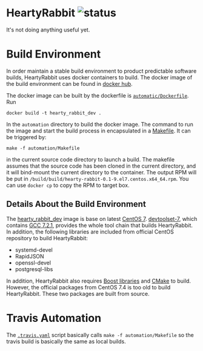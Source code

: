 # HeartyRabbit ![status](https://travis-ci.org/nestal/hearty_rabbit.svg?branch=develop)
It's not doing anything useful yet.

# Build Environment

In order maintain a stable build environment to product predictable software
builds, HeartyRabbit uses docker containers to build. The docker image of the
build environment can be found in [docker hub](https://hub.docker.com/r/nestal/hearty_rabbit_dev/).

The docker image can be built by the dockerfile is [`automatic/Dockerfile`](automation/Dockerfile).
Run

	docker build -t hearty_rabbit_dev .
	
In the `automation` directory to build the docker image. The command to run the image
and start the build process in encapsulated in a [Makefile](automation/Makefile).
It can be triggered by:

	make -f automation/Makefile
	
in the current source code directory to launch a build. The makefile assumes
that the source code has been cloned in the current directory, and it will bind-mount
the current directory to the container. The output RPM will be put in
`/build/build/hearty-rabbit-0.1-9.el7.centos.x64_64.rpm`. You can use
`docker cp` to copy the RPM to target box.

## Details About the Build Environment

The [hearty_rabbit_dev](https://hub.docker.com/r/nestal/hearty_rabbit_dev/)
image is base on latest [CentOS 7](https://hub.docker.com/_/centos/).
[devtoolset-7](https://www.softwarecollections.org/en/scls/rhscl/devtoolset-7/),
which contains [GCC 7.2.1](https://gcc.gnu.org/gcc-7/), provides the whole tool
chain that builds HeartyRabbit. In addition, the following libraries are included
from official CentOS repository to build HeartyRabbit:

- systemd-devel
- RapidJSON
- openssl-devel
- postgresql-libs

In addition, HeartyRabbit also requires [Boost libraries](http://boost.org) and
[CMake](https://cmake.org) to build. However, the official packages from
CentOS 7.4 is too old to build HeartyRabbit. These two packages are built
from source.

# Travis Automation

The [`.travis.yaml`](.travis.yml) script basically calls `make -f automation/Makefile` so the
travis build is basically the same as local builds.
